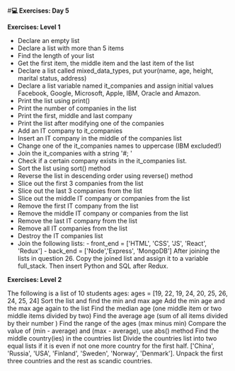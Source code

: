 #**💻 Exercises: Day 5**

**Exercises: Level 1**

- Declare an empty list
- Declare a list with more than 5 items
- Find the length of your list
- Get the first item, the middle item and the last item of the list
- Declare a list called mixed_data_types, put your(name, age, height, marital status, address)
- Declare a list variable named it_companies and assign initial values Facebook, Google, Microsoft, Apple, IBM, Oracle and Amazon.
- Print the list using print()
- Print the number of companies in the list
- Print the first, middle and last company
- Print the list after modifying one of the companies
- Add an IT company to it_companies
- Insert an IT company in the middle of the companies list
- Change one of the it_companies names to uppercase (IBM excluded!)
- Join the it_companies with a string '#; '
- Check if a certain company exists in the it_companies list.
- Sort the list using sort() method
- Reverse the list in descending order using reverse() method
- Slice out the first 3 companies from the list
- Slice out the last 3 companies from the list
- Slice out the middle IT company or companies from the list
- Remove the first IT company from the list
- Remove the middle IT company or companies from the list
- Remove the last IT company from the list
- Remove all IT companies from the list
- Destroy the IT companies list
- Join the following lists: - front_end = ['HTML', 'CSS', 'JS', 'React', 'Redux'] - back_end = ['Node','Express', 'MongoDB']
  After joining the lists in question 26. Copy the joined list and assign it to a variable full_stack. Then insert Python and SQL after Redux.

**Exercises: Level 2**

The following is a list of 10 students ages:
ages = [19, 22, 19, 24, 20, 25, 26, 24, 25, 24]
Sort the list and find the min and max age
Add the min age and the max age again to the list
Find the median age (one middle item or two middle items divided by two)
Find the average age (sum of all items divided by their number )
Find the range of the ages (max minus min)
Compare the value of (min - average) and (max - average), use abs() method
Find the middle country(ies) in the countries list
Divide the countries list into two equal lists if it is even if not one more country for the first half.
['China', 'Russia', 'USA', 'Finland', 'Sweden', 'Norway', 'Denmark']. Unpack the first three countries and the rest as scandic countries.
